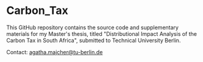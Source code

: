 # Carbon_Tax
This GitHub repository contains the source code and supplementary materials for my Master's thesis, titled "Distributional Impact Analysis of the Carbon Tax in South Africa", submitted to Technical University Berlin. 

Contact: agatha.majcher@tu-berlin.de
